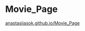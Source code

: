 # Movie_Page
<a href="https://anastasiiasok.github.io/Movie_Page" target="_blank">anastasiiasok.github.io/Movie_Page</a>
